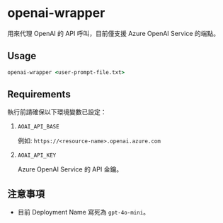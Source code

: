# openai-wrapper

用來代理 OpenAI 的 API 呼叫，目前僅支援 Azure OpenAI Service 的端點。

## Usage

```bat
openai-wrapper <user-prompt-file.txt>
```

## Requirements

執行前請確保以下環境變數已設定：

1. `AOAI_API_BASE`

    例如: `https://<resource-name>.openai.azure.com`

2. `AOAI_API_KEY`

    Azure OpenAI Service 的 API 金鑰。

## 注意事項

- 目前 Deployment Name 寫死為 `gpt-4o-mini`。